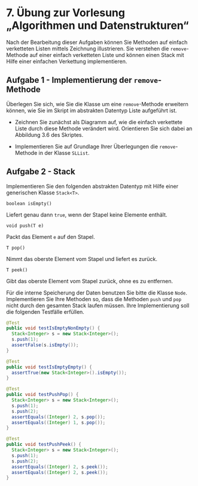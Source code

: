 # 7. Übung zur Vorlesung „Algorithmen und Datenstrukturen“

Nach der Bearbeitung dieser Aufgaben können Sie Methoden auf einfach verketteten Listen mittels Zeichnung illustrieren. Sie verstehen die `remove`-Methode auf einer einfach verketteten Liste und können einen Stack mit Hilfe einer einfachen Verkettung implementieren.


## Aufgabe 1 - Implementierung der `remove`-Methode

Überlegen Sie sich, wie Sie die Klasse um eine `remove`-Methode erweitern
können, wie Sie im Skript im abstrakten Datentyp Liste aufgeführt ist.

  - Zeichnen Sie zunächst als Diagramm auf, wie die einfach verkettete
    Liste durch diese Methode verändert wird. Orientieren Sie sich dabei
    an Abbildung 3.6 des Skriptes.

  - Implementieren Sie auf Grundlage Ihrer Überlegungen die `remove`-Methode in
    der Klasse `SLList`.


## Aufgabe 2 - Stack

Implementieren Sie den folgenden abstrakten Datentyp mit Hilfe einer
generischen Klasse `Stack<T>`.

```
boolean isEmpty()
```

Liefert genau dann `true`, wenn der Stapel keine Elemente enthält.

```
void push(T e)
```

Packt das Element `e` auf den Stapel.

```
T pop()
```

Nimmt das oberste Element vom Stapel und liefert es zurück.

```
T peek()
```

Gibt das oberste Element vom Stapel zurück, ohne es zu entfernen.

Für die interne Speicherung der Daten benutzen Sie bitte die Klasse `Node`.
Implementieren Sie Ihre Methoden so, dass die Methoden `push` und `pop` nicht durch
den gesamten Stack laufen müssen. Ihre Implementierung soll die
folgenden Testfälle erfüllen.

```java
@Test
public void testIsEmptyNonEmpty() {
  Stack<Integer> s = new Stack<Integer>();
  s.push(1);
  assertFalse(s.isEmpty());
}

@Test
public void testIsEmptyEmpty() {
  assertTrue(new Stack<Integer>().isEmpty());
}

@Test
public void testPushPop() {
  Stack<Integer> s = new Stack<Integer>();
  s.push(1);
  s.push(2);
  assertEquals((Integer) 2, s.pop());
  assertEquals((Integer) 1, s.pop());
}

@Test
public void testPushPeek() {
  Stack<Integer> s = new Stack<Integer>();
  s.push(1);
  s.push(2);
  assertEquals((Integer) 2, s.peek());
  assertEquals((Integer) 2, s.peek());
}
```
